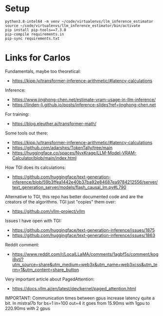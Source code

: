 
# Setup
```
python3.8-intel64 -m venv ~/code/virtualenvs/llm_inference_estimator
source ~/code/virtualenvs/llm_inference_estimator/bin/activate
pip install pip-tools==7.3.0
pip-compile requirements.in
pip-sync requirements.txt
```

# Links for Carlos
Fundamentals, maybe too theoretical: 
- https://kipp.ly/transformer-inference-arithmetic/#latency-calculations

Inference:
- https://www.jinghong-chen.net/estimate-vram-usage-in-llm-inference/
- https://linden-li.github.io/posts/inference-slides?ref=jinghong-chen.net

For training:
- https://blog.eleuther.ai/transformer-math/

Some tools out there:
- https://kipp.ly/transformer-inference-arithmetic/#latency-calculations
- https://github.com/adarshxs/TokenTally/tree/main
- https://huggingface.co/spaces/NyxKrage/LLM-Model-VRAM-Calculator/blob/main/index.html

How TGI does its calculations:
- https://github.com/huggingface/text-generation-inference/blob/59b3ffea1442e40b37ba92e84687ea9784212556/server/text_generation_server/models/flash_causal_lm.py#L790

Alternative to TGI, this repo has better documented code and are the creators of the algorithms. TGI just "copies" them over:
- https://github.com/vllm-project/vllm

Issues I have open with TGI:
- https://github.com/huggingface/text-generation-inference/issues/1875
- https://github.com/huggingface/text-generation-inference/issues/1863

Reddit comment:
- https://www.reddit.com/r/LocalLLaMA/comments/1agbf5s/comment/kogi8yt/?utm_source=share&utm_medium=web3x&utm_name=web3xcss&utm_term=1&utm_content=share_button

Very important article about PagedAttention:
- https://docs.vllm.ai/en/latest/dev/kernel/paged_attention.html

IMPORTANT:
Communication times between gpus increase latency quite a bit. In mistral7b for bs=1 in=100 out=4 it goes from 15.90ms
with 1gpu to 220.90ms with 2 gpus
